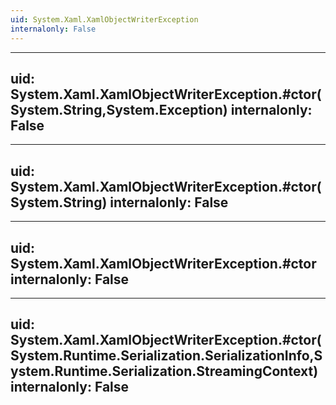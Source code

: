 ```yaml
---
uid: System.Xaml.XamlObjectWriterException
internalonly: False
---
```


---
uid: System.Xaml.XamlObjectWriterException.#ctor(System.String,System.Exception)
internalonly: False
---

---
uid: System.Xaml.XamlObjectWriterException.#ctor(System.String)
internalonly: False
---

---
uid: System.Xaml.XamlObjectWriterException.#ctor
internalonly: False
---

---
uid: System.Xaml.XamlObjectWriterException.#ctor(System.Runtime.Serialization.SerializationInfo,System.Runtime.Serialization.StreamingContext)
internalonly: False
---
